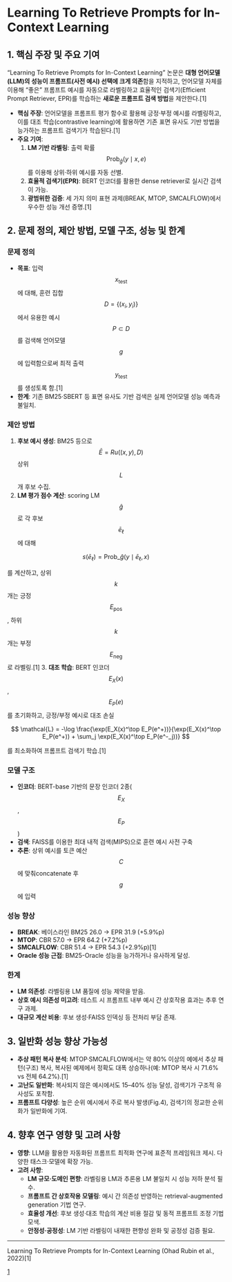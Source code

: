 # Learning To Retrieve Prompts for In-Context Learning

## 1. 핵심 주장 및 주요 기여  
“Learning To Retrieve Prompts for In-Context Learning” 논문은 **대형 언어모델(LLM)의 성능이 프롬프트(사전 예시) 선택에 크게 의존**함을 지적하고, 언어모델 자체를 이용해 “좋은” 프롬프트 예시를 자동으로 라벨링하고 효율적인 검색기(Efficient Prompt Retriever, EPR)를 학습하는 **새로운 프롬프트 검색 방법**을 제안한다.[1]
- **핵심 주장**: 언어모델을 프롬프트 평가 함수로 활용해 긍정·부정 예시를 라벨링하고, 이를 대조 학습(contrastive learning)에 활용하면 기존 표면 유사도 기반 방법을 능가하는 프롬프트 검색기가 학습된다.[1]
- **주요 기여**:  
  1. **LM 기반 라벨링**: 출력 확률 $$\mathrm{Prob}_{\hat{g}}(y \mid x, e)$$를 이용해 상위·하위 예시를 자동 선별.  
  2. **효율적 검색기(EPR)**: BERT 인코더를 활용한 dense retriever로 실시간 검색이 가능.  
  3. **광범위한 검증**: 세 가지 의미 표현 과제(BREAK, MTOP, SMCALFLOW)에서 우수한 성능 개선 증명.[1]

## 2. 문제 정의, 제안 방법, 모델 구조, 성능 및 한계

### 문제 정의  
- **목표**: 입력 $$x_\text{test}$$ 에 대해, 훈련 집합 $$D=\{(x_i,y_i)\}$$에서 유용한 예시 $$P\subset D$$를 검색해 언어모델 $$g$$에 입력함으로써 최적 출력 $$y_\text{test}$$를 생성토록 함.[1]
- **한계**: 기존 BM25·SBERT 등 표면 유사도 기반 검색은 실제 언어모델 성능 예측과 불일치.

### 제안 방법  
1. **후보 예시 생성**: BM25 등으로 $$\bar{E}=Ru((x,y),D)$$ 상위 $$L$$개 후보 수집.  
2. **LM 평가 점수 계산**: scoring LM $$\hat g$$로 각 후보 $$\bar e_\ell$$에 대해  

$$
   s(\bar e_\ell) = \mathrm{Prob}\_{\hat g}(y \mid \bar e_\ell, x)
   $$  
   
   를 계산하고, 상위 $$k$$개는 긍정 $$E_\text{pos}$$, 하위 $$k$$개는 부정 $$E_\text{neg}$$로 라벨링.[1]
3. **대조 학습**: BERT 인코더 $$E_X(x)$$, $$E_P(e)$$를 초기화하고, 긍정/부정 예시로 대조 손실  

$$
   \mathcal{L} = -\log \frac{\exp(E_X(x)^\top E_P(e^+))}{\exp(E_X(x)^\top E_P(e^+)) + \sum_j \exp(E_X(x)^\top E_P(e^-_j))}
   $$  
   
   를 최소화하여 프롬프트 검색기 학습.[1]

### 모델 구조  
- **인코더**: BERT-base 기반의 문장 인코더 2종($$E_X$$, $$E_P$$)  
- **검색**: FAISS를 이용한 최대 내적 검색(MIPS)으로 훈련 예시 사전 구축  
- **추론**: 상위 예시를 토큰 예산 $$C$$에 맞춰concatenate 후 $$g$$에 입력  

### 성능 향상  
- **BREAK**: 베이스라인 BM25 26.0 → EPR 31.9 (+5.9%p)  
- **MTOP**: CBR 57.0 → EPR 64.2 (+7.2%p)  
- **SMCALFLOW**: CBR 51.4 → EPR 54.3 (+2.9%p)[1]
- **Oracle 성능 근접**: BM25-Oracle 성능을 능가하거나 유사하게 달성.  

### 한계  
- **LM 의존성**: 라벨링용 LM 품질에 성능 제약을 받음.  
- **상호 예시 의존성 미고려**: 테스트 시 프롬프트 내부 예시 간 상호작용 효과는 추후 연구 과제.  
- **대규모 계산 비용**: 후보 생성·FAISS 인덱싱 등 전처리 부담 존재.

## 3. 일반화 성능 향상 가능성  
- **추상 패턴 복사 분석**: MTOP·SMCALFLOW에서는 약 80% 이상의 예에서 추상 패턴(구조) 복사, 복사된 예제에서 정확도 대폭 상승하나(예: MTOP 복사 시 71.6% vs 전체 64.2%).[1]
- **고난도 일반화**: 복사되지 않은 예시에서도 15–40% 성능 달성, 검색기가 구조적 유사성도 포착함.  
- **프롬프트 다양성**: 높은 순위 예시에서 주로 복사 발생(Fig.4), 검색기의 정교한 순위화가 일반화에 기여.  

## 4. 향후 연구 영향 및 고려 사항  
- **영향**: LLM을 활용한 자동화된 프롬프트 최적화 연구에 표준적 프레임워크 제시. 다양한 태스크·모델에 확장 가능.  
- **고려 사항**:  
  - **LM 규모·도메인 편향**: 라벨링용 LM과 추론용 LM 불일치 시 성능 저하 분석 필수.  
  - **프롬프트 간 상호작용 모델링**: 예시 간 의존성 반영하는 retrieval-augmented generation 기법 연구.  
  - **효율성 개선**: 후보 생성·대조 학습의 계산 비용 절감 및 동적 프롬프트 조정 기법 모색.  
  - **안정성·공정성**: LM 기반 라벨링이 내재한 편향성 완화 및 공정성 검증 필요.  

---  
 Learning To Retrieve Prompts for In-Context Learning (Ohad Rubin et al., 2022)[1]

[1](https://ppl-ai-file-upload.s3.amazonaws.com/web/direct-files/attachments/22370781/1f1fadc4-88e6-4379-a892-9287ce4012d8/2112.08633v2.pdf)
